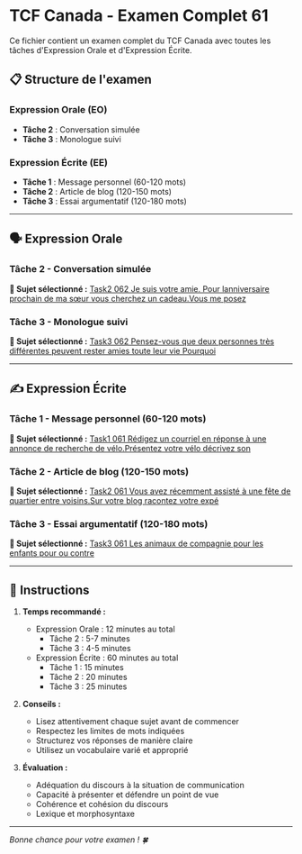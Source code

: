 # TCF Canada - Examen Complet 61

Ce fichier contient un examen complet du TCF Canada avec toutes les tâches d'Expression Orale et d'Expression Écrite.

## 📋 Structure de l'examen

### Expression Orale (EO)
- **Tâche 2** : Conversation simulée
- **Tâche 3** : Monologue suivi

### Expression Écrite (EE)  
- **Tâche 1** : Message personnel (60-120 mots)
- **Tâche 2** : Article de blog (120-150 mots)
- **Tâche 3** : Essai argumentatif (120-180 mots)

---

## 🗣️ Expression Orale

### Tâche 2 - Conversation simulée

**📄 Sujet sélectionné :** [Task2 062 Je suis votre amie. Pour lanniversaire prochain de ma sœur vous cherchez un cadeau.Vous me posez](tcf_canada/eo/task2/task2_062_Je_suis_votre_amie._Pour_lanniversaire_prochain_de_ma_sœur_vous_cherchez_un_cadeau.Vous_me_posez.md)

### Tâche 3 - Monologue suivi

**📄 Sujet sélectionné :** [Task3 062 Pensez-vous que deux personnes très différentes peuvent rester amies toute leur vie Pourquoi](tcf_canada/eo/task3/task3_062_Pensez-vous_que_deux_personnes_très_différentes_peuvent_rester_amies_toute_leur_vie_Pourquoi.md)

---

## ✍️ Expression Écrite

### Tâche 1 - Message personnel (60-120 mots)

**📄 Sujet sélectionné :** [Task1 061 Rédigez un courriel en réponse à une annonce de recherche de vélo.Présentez votre vélo décrivez son](tcf_canada/ee/task1/task1_061_Rédigez_un_courriel_en_réponse_à_une_annonce_de_recherche_de_vélo.Présentez_votre_vélo_décrivez_son.md)

### Tâche 2 - Article de blog (120-150 mots)

**📄 Sujet sélectionné :** [Task2 061 Vous avez récemment assisté à une fête de quartier entre voisins.Sur votre blog racontez votre expé](tcf_canada/ee/task2/task2_061_Vous_avez_récemment_assisté_à_une_fête_de_quartier_entre_voisins.Sur_votre_blog_racontez_votre_expé.md)

### Tâche 3 - Essai argumentatif (120-180 mots)

**📄 Sujet sélectionné :** [Task3 061 Les animaux de compagnie pour les enfants pour ou contre](tcf_canada/ee/task3/task3_061_Les_animaux_de_compagnie_pour_les_enfants_pour_ou_contre.md)

---

## 📝 Instructions

1. **Temps recommandé :**
   - Expression Orale : 12 minutes au total
     - Tâche 2 : 5-7 minutes
     - Tâche 3 : 4-5 minutes
   - Expression Écrite : 60 minutes au total
     - Tâche 1 : 15 minutes
     - Tâche 2 : 20 minutes  
     - Tâche 3 : 25 minutes

2. **Conseils :**
   - Lisez attentivement chaque sujet avant de commencer
   - Respectez les limites de mots indiquées
   - Structurez vos réponses de manière claire
   - Utilisez un vocabulaire varié et approprié

3. **Évaluation :**
   - Adéquation du discours à la situation de communication
   - Capacité à présenter et défendre un point de vue
   - Cohérence et cohésion du discours
   - Lexique et morphosyntaxe

---

*Bonne chance pour votre examen ! 🍀*
